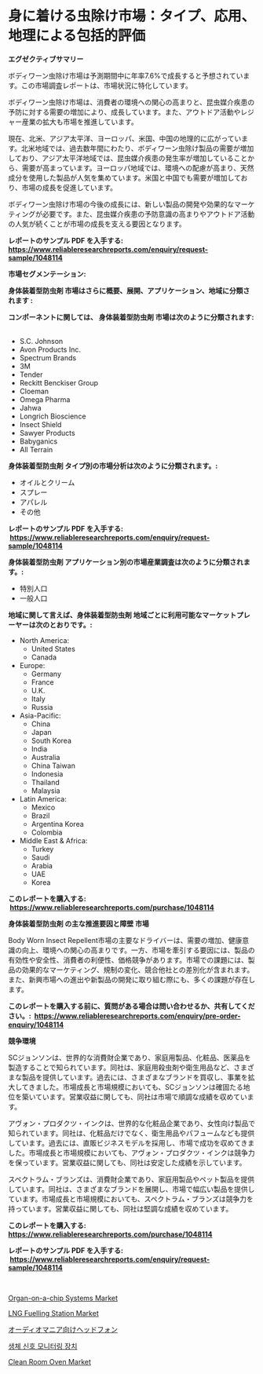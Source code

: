 <p><h1>身に着ける虫除け市場：タイプ、応用、地理による包括的評価</h1></p><p><strong>エグゼクティブサマリー</strong></p>
<p><p>ボディワーン虫除け市場は予測期間中に年率7.6%で成長すると予想されています。この市場調査レポートは、市場状況に特化しています。</p><p>ボディワーン虫除け市場は、消費者の環境への関心の高まりと、昆虫媒介疾患の予防に対する需要の増加により、成長しています。また、アウトドア活動やレジャー産業の拡大も市場を推進しています。</p><p>現在、北米、アジア太平洋、ヨーロッパ、米国、中国の地理的に広がっています。北米地域では、過去数年間にわたり、ボディワーン虫除け製品の需要が増加しており、アジア太平洋地域では、昆虫媒介疾患の発生率が増加していることから、需要が高まっています。ヨーロッパ地域では、環境への配慮が高まり、天然成分を使用した製品が人気を集めています。米国と中国でも需要が増加しており、市場の成長を促進しています。</p><p>ボディワーン虫除け市場の今後の成長には、新しい製品の開発や効果的なマーケティングが必要です。また、昆虫媒介疾患の予防意識の高まりやアウトドア活動の人気が続くことが市場の成長を支える要因となります。</p></p>
<p><strong>レポートのサンプル PDF を入手する: <a href="https://www.reliableresearchreports.com/enquiry/request-sample/1048114">https://www.reliableresearchreports.com/enquiry/request-sample/1048114</a></strong></p>
<p><strong>市場セグメンテーション:</strong></p>
<p><strong> 身体装着型防虫剤 市場はさらに概要、展開、アプリケーション、地域に分類されます :</strong></p>
<p><strong>コンポーネントに関しては、 身体装着型防虫剤 市場は次のように分類されます: &nbsp;</strong></p>
<p><ul><li>S.C. Johnson</li><li>Avon Products Inc.</li><li>Spectrum Brands</li><li>3M</li><li>Tender</li><li>Reckitt Benckiser Group</li><li>Cloeman</li><li>Omega Pharma</li><li>Jahwa</li><li>Longrich Bioscience</li><li>Insect Shield</li><li>Sawyer Products</li><li>Babyganics</li><li>All Terrain</li></ul></p>
<p><strong> 身体装着型防虫剤 タイプ別の市場分析は次のように分類されます。:</strong></p>
<p><ul><li>オイルとクリーム</li><li>スプレー</li><li>アパレル</li><li>その他</li></ul></p>
<p><strong>レポートのサンプル PDF を入手する: &nbsp;<a href="https://www.reliableresearchreports.com/enquiry/request-sample/1048114">https://www.reliableresearchreports.com/enquiry/request-sample/1048114</a></strong></p>
<p><strong> 身体装着型防虫剤 アプリケーション別の市場産業調査は次のように分類されます。:</strong></p>
<p><ul><li>特別人口</li><li>一般人口</li></ul></p>
<p><strong>地域に関して言えば、身体装着型防虫剤 地域ごとに利用可能なマーケットプレーヤーは次のとおりです。:</strong></p>
<p><ul>
    <li>
        North America:
        <ul>
            <li>United States</li>
            <li>Canada</li>
        </ul>
    </li>
    <li>
        Europe:
        <ul>
            <li>Germany</li>
            <li>France</li>
            <li>U.K.</li>
            <li>Italy</li>
            <li>Russia</li>
        </ul>
    </li>
    <li>
        Asia-Pacific:
        <ul>
            <li>China</li>
            <li>Japan</li>
            <li>South Korea</li>
            <li>India</li>
            <li>Australia</li>
            <li>China Taiwan</li>
            <li>Indonesia</li>
            <li>Thailand</li>
            <li>Malaysia</li>
        </ul>
    </li>
    <li>
        Latin America:
        <ul>
            <li>Mexico</li>
            <li>Brazil</li>
            <li>Argentina Korea</li>
            <li>Colombia</li>
        </ul>
    </li>
    <li>
        Middle East & Africa:
        <ul>
            <li>Turkey</li>
            <li>Saudi</li>
            <li>Arabia</li>
            <li>UAE</li>
            <li>Korea</li>
        </ul>
    </li>
    </ul></p>
<p><strong>このレポートを購入する: &nbsp;<a href="https://www.reliableresearchreports.com/purchase/1048114">https://www.reliableresearchreports.com/purchase/1048114</a></strong></p>
<p><strong>身体装着型防虫剤 の主な推進要因と障壁 市場</strong></p>
<p><p>Body Worn Insect Repellent市場の主要なドライバーは、需要の増加、健康意識の向上、環境への関心の高まりです。一方、市場を牽引する要因には、製品の有効性や安全性、消費者の利便性、価格競争があります。市場での課題には、製品の効果的なマーケティング、規制の変化、競合他社との差別化が含まれます。また、新興市場への進出や新製品の開発に取り組む際にも、多くの課題が存在します。</p></p>
<p><strong>このレポートを購入する前に、質問がある場合は問い合わせるか、共有してください。:&nbsp; <a href="https://www.reliableresearchreports.com/enquiry/pre-order-enquiry/1048114">https://www.reliableresearchreports.com/enquiry/pre-order-enquiry/1048114</a></strong></p>
<p><strong>競争環境</strong></p>
<p><p>SCジョンソンは、世界的な消費財企業であり、家庭用製品、化粧品、医薬品を製造することで知られています。同社は、家庭用殺虫剤や衛生用品など、さまざまな製品を提供しています。過去には、さまざまなブランドを買収し、事業を拡大してきました。市場成長と市場規模においても、SCジョンソンは確固たる地位を築いています。営業収益に関しても、同社は市場で順調な成績を収めています。</p><p>アヴォン・プロダクツ・インクは、世界的な化粧品企業であり、女性向け製品で知られています。同社は、化粧品だけでなく、衛生用品やパフュームなども提供しています。過去には、直販ビジネスモデルを採用し、市場で成功を収めてきました。市場成長と市場規模においても、アヴォン・プロダクツ・インクは競争力を保っています。営業収益に関しても、同社は安定した成績を示しています。</p><p>スペクトラム・ブランズは、消費財企業であり、家庭用製品やペット製品を提供しています。同社は、さまざまなブランドを展開し、市場で幅広い製品を提供しています。市場成長と市場規模においても、スペクトラム・ブランズは競争力を持っています。営業収益に関しても、同社は堅調な成績を収めています。</p></p>
<p><strong>このレポートを購入する: &nbsp; <a href="https://www.reliableresearchreports.com/purchase/1048114">https://www.reliableresearchreports.com/purchase/1048114</a></strong></p>
<p><strong>レポートのサンプル PDF を入手する: &nbsp;<a href="https://www.reliableresearchreports.com/enquiry/request-sample/1048114">https://www.reliableresearchreports.com/enquiry/request-sample/1048114</a></strong><strong></strong></p>
<p>&nbsp;</p>
<p><p><a href="https://cautious-neon-760.notion.site/Organ-on-a-chip-Systems-Market-Research-Report-Forecasted-for-Period-from-2024-2031-by-Market-Typ-23fc7d3f8e224a7d897bed3bea538f98">Organ-on-a-chip Systems Market</a></p><p><a href="https://view.publitas.com/reportprime-1/lng-fuelling-station-market-centers-on-aspects-such-as-market-growth-market-share-market-opportunity-and-projected-forecasts-spanning-from-2024-to-2031/">LNG Fuelling Station Market</a></p><p><a href="https://github.com/oqoeusbvpadwjs08/Market-Research-Report-List-1/blob/main/9673267188618.md">オーディオマニア向けヘッドフォン</a></p><p><a href="https://github.com/sougarounis/Market-Research-Report-List-2/blob/main/9368805188480.md">생체 신호 모니터링 장치</a></p><p><a href="https://issuu.com/reportprime-2/docs/clean-room-oven-market-size-2030.pptx">Clean Room Oven Market</a></p></p>
